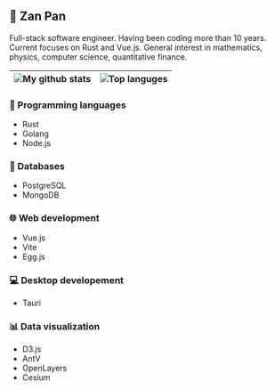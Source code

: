 ## 🌾 Zan Pan

Full-stack software engineer. Having been coding more than 10 years. Current focuses on Rust and Vue.js. General interest in mathematics, physics, computer science, quantitative finance.

| ![My github stats](https://github-readme-stats.vercel.app/api?username=photino&hide_border=true) | ![Top languges](https://github-readme-stats.vercel.app/api/top-langs/?username=photino&langs_count=3&hide_border=true) |
| ------------- | ------------- |

### 🎨 Programming languages
- Rust
- Golang
- Node.js

### 🐳 Databases
- PostgreSQL
- MongoDB

### 🌐 Web development
- Vue.js
- Vite
- Egg.js

### 💻 Desktop developement 
- Tauri

### 📊 Data visualization
- D3.js
- AntV
- OpenLayers
- Cesium

<!--
**photino/photino** is a ✨ _special_ ✨ repository because its `README.md` (this file) appears on your GitHub profile.

Here are some ideas to get you started:

- 🔭 I’m currently working on ...
- 🌱 I’m currently learning ...
- 👯 I’m looking to collaborate on ...
- 🤔 I’m looking for help with ...
- 💬 Ask me about ...
- 📫 How to reach me: ...
- 😄 Pronouns: ...
- ⚡ Fun fact: ...
-->
